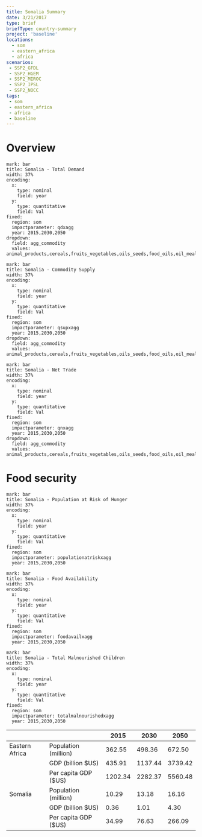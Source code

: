 ```yaml
---
title: Somalia Summary
date: 3/21/2017
type: brief
briefType: country-summary
project: 'baseline'
locations:
  - som
  - eastern_africa
  - africa
scenarios:
 - SSP2_GFDL
 - SSP2_HGEM
 - SSP2_MIROC
 - SSP2_IPSL
 - SSP2_NOCC
tags:
 - som
 - eastern_africa
 - africa
 - baseline
---
```

# Overview 

```chart
mark: bar
title: Somalia - Total Demand
width: 37%
encoding:
  x:
    type: nominal
    field: year
  y:
    type: quantitative
    field: Val
fixed:
  region: som
  impactparameter: qdxagg
  year: 2015,2030,2050
dropdown:
  field: agg_commodity
  values: animal_products,cereals,fruits_vegetables,oils_seeds,food_oils,oil_meals,other,pulses,roots_tubers,sugar
```

```chart
mark: bar
title: Somalia - Commodity Supply
width: 37%
encoding:
  x:
    type: nominal
    field: year
  y:
    type: quantitative
    field: Val
fixed:
  region: som
  impactparameter: qsupxagg
  year: 2015,2030,2050
dropdown:
  field: agg_commodity
  values: animal_products,cereals,fruits_vegetables,oils_seeds,food_oils,oil_meals,other,pulses,roots_tubers,sugar
```

```chart
mark: bar
title: Somalia - Net Trade
width: 37%
encoding:
  x:
    type: nominal
    field: year
  y:
    type: quantitative
    field: Val
fixed:
  region: som
  impactparameter: qnxagg
  year: 2015,2030,2050
dropdown:
  field: agg_commodity
  values: animal_products,cereals,fruits_vegetables,oils_seeds,food_oils,oil_meals,other,pulses,roots_tubers,sugar
```

# Food security

```chart
mark: bar
title: Somalia - Population at Risk of Hunger
width: 37%
encoding:
  x:
    type: nominal
    field: year
  y:
    type: quantitative
    field: Val
fixed:
  region: som
  impactparameter: populationatriskxagg
  year: 2015,2030,2050
```

```chart
mark: bar
title: Somalia - Food Availability
width: 37%
encoding:
  x:
    type: nominal
    field: year
  y:
    type: quantitative
    field: Val
fixed:
  region: som
  impactparameter: foodavailxagg
  year: 2015,2030,2050
```

```chart
mark: bar
title: Somalia - Total Malnourished Children
width: 37%
encoding:
  x:
    type: nominal
    field: year
  y:
    type: quantitative
    field: Val
fixed:
  region: som
  impactparameter: totalmalnourishedxagg
  year: 2015,2030,2050
```

|   |   | 2015 | 2030 | 2050 |
|---|---|---|---|---|
| Eastern Africa | Population (million) | 362.55 | 498.36 | 672.50 |
|  | GDP (billion $US) | 435.91 | 1137.44 | 3739.42 |
|  | Per capita GDP ($US) | 1202.34 | 2282.37 | 5560.48 |
| Somalia | Population (million) | 10.29 | 13.18 | 16.16 |
|  | GDP (billion $US) | 0.36 | 1.01 | 4.30 |
|  | Per capita GDP ($US) | 34.99| 76.63| 266.09|